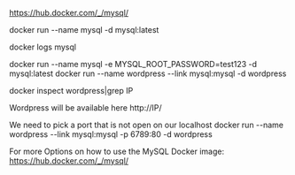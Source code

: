 https://hub.docker.com/_/mysql/

docker run --name mysql -d mysql:latest

docker logs mysql

docker run --name mysql -e MYSQL_ROOT_PASSWORD=test123 -d mysql:latest
docker run --name wordpress --link mysql:mysql -d wordpress

docker inspect wordpress|grep IP

Wordpress will be available here
http://IP/

We need to pick a port that is not open on our localhost
docker run --name wordpress --link mysql:mysql -p 6789:80 -d wordpress


For more Options on how to use the MySQL Docker image:
https://hub.docker.com/_/mysql/

